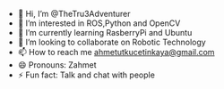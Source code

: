 - 👋 Hi, I’m @TheTru3Adventurer
- 👀 I’m interested in ROS,Python and OpenCV
- 🌱 I’m currently learning RasberryPi and Ubuntu
- 💞️ I’m looking to collaborate on Robotic Technology
- 📫 How to reach me ahmetutkucetinkaya@gmail.com
- 😄 Pronouns: Zahmet
- ⚡ Fun fact: Talk and chat with people 

<!---
TheTru3Adventurer/TheTru3Adventurer is a ✨ special ✨ repository because its `README.md` (this file) appears on your GitHub profile.
You can click the Preview link to take a look at your changes.
--->
